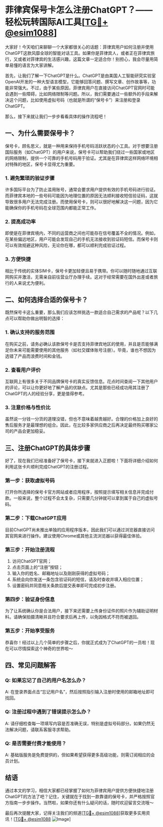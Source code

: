 # 菲律宾保号卡怎么注册ChatGPT？——轻松玩转国际AI工具[[TG💪+ @esim1088](https://t.me/s/esim1088)]

大家好！今天咱们来聊聊一个大家都很关心的话题：菲律宾用户如何注册并使用ChatGPT这款风靡全球的智能对话工具。如果你是菲律宾人，或者正在菲律宾旅行，又或者对菲律宾的生活感兴趣，这篇文章一定适合你！别担心，我会尽量用简单易懂的语言为大家讲解。

首先，让我们了解一下ChatGPT是什么。ChatGPT是由美国人工智能研究实验室OpenAI开发的一种大型语言模型，它能够回答问题、撰写文章、创作故事等，功能非常强大。不过，由于某些原因，菲律宾用户在直接访问ChatGPT官网时可能会遇到一些障碍，比如网络限制等问题。所以，我们需要通过一些额外的手段来解决这个问题，比如使用虚拟号码（也就是所谓的“保号卡”）来注册和登录ChatGPT。

那么，接下来就让我们一步步看看具体的操作流程吧！

## 一、为什么需要保号卡？

保号卡，顾名思义，就是一种用来保持手机号码活跃状态的小工具。对于想要注册国际服务（如ChatGPT）的用户来说，保号卡可以帮助我们绕过一些国家或地区的网络限制，提供一个可靠的手机号码用于验证。尤其是在菲律宾这样网络环境相对特殊的地区，保号卡显得尤为重要。

### 1. 避免繁琐的验证步骤

许多国际平台为了防止滥用账号，通常会要求用户提供有效的手机号码进行验证。而菲律宾本地的一些号码可能因为地理位置的原因无法顺利接收短信验证码，这就导致很多用户无法完成注册。而使用保号卡，则可以很好地解决这一问题，因为它能确保你的手机号码在全球范围内都能正常工作。

### 2. 提高成功率

即使是在菲律宾境内，不同的运营商之间也可能存在信号覆盖不全的情况。例如，在某些偏远地区，用户可能会发现自己的手机无法接收到验证码短信。而保号卡则可以有效规避这种风险，无论你在哪，都可以顺利完成验证过程。

### 3. 方便快捷

相比于传统的实体SIM卡，保号卡更加轻便且易于携带。你可以随时随地通过互联网购买并激活，无需亲自前往营业厅办理手续。这对于经常需要在国外出差或者旅行的人来说尤为便利。

## 二、如何选择合适的保号卡？

既然保号卡这么重要，那么我们应该怎样挑选一款适合自己需求的产品呢？以下几点可以帮助你做出明智的选择：

### 1. 确认支持的服务范围

在购买之前，请务必确认该款保号卡是否支持菲律宾地区的使用，并且是否能够满足你未来可能需要使用的其他服务（如社交媒体账号注册）。毕竟，谁也不想因为选错了产品而浪费时间和金钱。

### 2. 查看用户评价

互联网上有很多关于不同品牌保号卡的真实反馈信息。花点时间查阅一下其他用户的评论，可以让你更好地了解产品的优缺点。尤其是那些已经成功用其注册了ChatGPT的人的经验分享，更是值得参考。

### 3. 注意价格与性价比

虽然说一分钱一分货的道理没错，但也不意味着越贵越好。合理的价格加上良好的售后服务才是最理想的组合。因此，在比较多家供应商之后再决定最终购买哪家公司的产品会更加稳妥。

## 三、注册ChatGPT的具体步骤

好了，现在我们已经准备好了保号卡，接下来就进入正题啦！下面将详细介绍如何利用这张卡片顺利完成ChatGPT的注册过程。

### 第一步：获取虚拟号码

打开你所选择的保号卡官方网站或者应用程序，按照提示填写相关信息并完成付款。一般来说，整个过程不会太复杂，只需要几分钟就可以拿到属于自己的虚拟号码。

### 第二步：下载ChatGPT应用

目前ChatGPT尚未推出单独的应用程序版本，因此我们可以通过浏览器直接访问其官网来进行操作。建议使用Chrome或其他主流浏览器以获得最佳体验。

### 第三步：开始注册流程

1. 访问ChatGPT官网；
2. 点击页面上的“注册”按钮；
3. 输入你的姓名、邮箱地址以及刚刚获得的虚拟号码；
4. 系统会向你发送一条包含验证码的短信，请及时查收并填入相应位置；
5. 设置密码并同意相关条款后提交表单即可完成初步注册。

### 第四步：验证身份信息

为了让系统确认你是合法用户，接下来还需要上传身份证件的照片作为辅助证明材料。请确保拍摄清晰并且符合要求后再上传，以免因格式不符而被退回。

### 第五步：开始享受服务

恭喜你！经过以上几个简单的步骤之后，你就正式成为了ChatGPT的一员啦！现在可以尽情探索这个神奇的世界啦～

## 四、常见问题解答

### Q: 如果忘记了自己的用户名怎么办？
A: 在登录界面点击“忘记用户名”，然后按照指引输入注册时使用的邮箱地址即可找回。

### Q: 注册过程中遇到了错误提示怎么办？
A: 请仔细检查每一项填写内容是否准确无误，特别是虚拟号码部分。如果仍然无法解决问题，请联系客服寻求帮助。

### Q: 是否需要付费才能使用？
A: 基础版服务是免费提供的，但如果希望获得更多高级功能，则需订阅相应的会员计划。

## 结语

通过本文的学习，相信大家都已经掌握了如何为菲律宾用户提供方便快捷地注册ChatGPT的方法了吧？记住，关键就在于找到一款靠谱的保号卡，并严格按照官方指南一步步操作。当然啦，如果你还有什么疑问的话，随时欢迎留言交流哦～

最后再次提醒大家，记得关注我们的频道[[TG💪+ @esim1088](https://t.me/s/esim1088)]获取更多实用资讯！[[TG💪+ @esim1088](https://t.me/s/esim1088) ![Image](https://i.postimg.cc/4NQfJmqS/Snipaste-2025-05-13-00-14-12.png)]